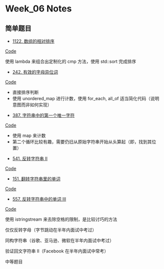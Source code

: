 # Week_06 Notes

## 简单题目

* [1122. 数组的相对排序](https://leetcode-cn.com/problems/relative-sort-array/)

[Code](./1122.数组的相对排序.cpp)

使用 lambda 来组合出定制化的 cmp 方法，使用 std::sort 完成排序

* [242. 有效的字母异位词](https://leetcode-cn.com/problems/valid-anagram/)

[Code](./242.有效的字母异位词.cpp)

  - 直接排序判断
  - 使用 unordered_map 进行计数，使用 for_each, all_of 适当简化代码（说明意图而非如何实现）

* [387. 字符串中的第一个唯一字符](https://leetcode-cn.com/problems/first-unique-character-in-a-string/)

[Code](./387.字符串中的第一个唯一字符.cpp)

  - 使用 map 来计数
  - 第二个循环比较有趣，需要仍旧从原始字符串开始从头算起（即，找到其位置）


* [541. 反转字符串 II](https://leetcode-cn.com/problems/reverse-string-ii/)

[Code](./541.反转字符串-ii.cpp)


* [151. 翻转字符串里的单词](https://leetcode-cn.com/problems/reverse-words-in-a-string/)

[Code](./151.翻转字符串里的单词.cpp)


* [557. 反转字符串中的单词 III](https://leetcode-cn.com/problems/reverse-words-in-a-string-iii/)

[Code](./557.反转字符串中的单词-iii.cpp)

使用 istringstream 来去除空格的限制，是比较讨巧的方法



仅仅反转字母（字节跳动在半年内面试中考过）

同构字符串（谷歌、亚马逊、微软在半年内面试中考过）

验证回文字符串 Ⅱ（Facebook 在半年内面试中常考）

中等题目
